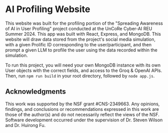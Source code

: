 AI Profiling Website
=======================
This website was built for the profiling portion of the "Spreading Awareness of AI in User Profiling" project conducted at the UnCoRe Cyber-AI REU Summer 2024. This app was built with React, Express, and MongoDB. This website will draw data stored from the project's social media simulation, with a given Prolific ID corresponding to the user/participant, and then prompt a given LLM to profile the user using the data recorded within the simulation.

To run this project, you will need your own MongoDB instance with its own User objects with the correct fields, and access to the Groq & OpenAI APIs. Then, run ``npm run build`` in your root directory, followed by ``node app.js``.

## Acknowledgments 
This work was supported by the NSF grant #CNS-2349663.  Any opinions, findings, and conclusions or recommendations expressed in this work are those of the author(s) and do not necessarily reflect the views of the NSF. Software development occurred under the supervision of Dr. Steven Wilson and Dr. Huirong Fu. 